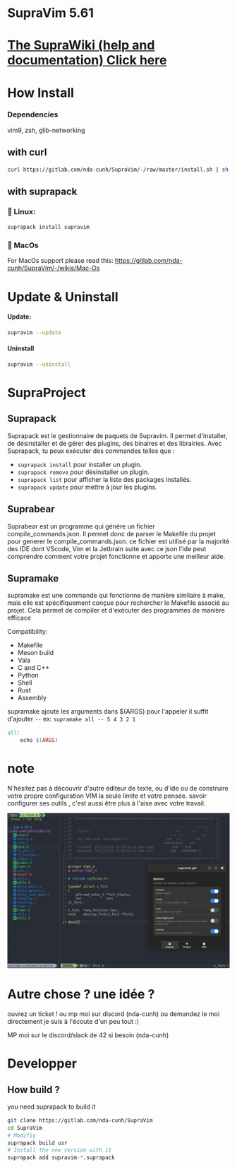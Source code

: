 # SupraVim 5.61

# [The SupraWiki (help and documentation) Click here](https://gitlab.com/nda-cunh/SupraVim/-/wikis/home)


# How Install 
### Dependencies

vim9, zsh, glib-networking

## with curl
```bash
curl https://gitlab.com/nda-cunh/SupraVim/-/raw/master/install.sh | sh
```


## with suprapack

### 🐧 Linux:
```bash
suprapack install supravim
```
### 🍎 MacOs
For MacOs support please read this: https://gitlab.com/nda-cunh/SupraVim/-/wikis/Mac-Os


# Update & Uninstall

#### Update:
```bash
supravim --update
```

#### Uninstall

```bash
supravim --uninstall
```

# SupraProject

## Suprapack

Suprapack est le gestionnaire de paquets de Supravim. Il permet d'installer, de désinstaller et de gérer des plugins, des binaires et des librairies. Avec Suprapack, tu peux exécuter des commandes telles que :

-  `suprapack install` pour installer un plugin.
-  `suprapack remove`  pour désinstaller un plugin.
-  `suprapack list`    pour afficher la liste des packages installés.
-  `suprapack update`  pour mettre à jour les plugins.

## Suprabear
Suprabear est un programme qui génère un fichier compile_commands.json. Il permet donc de parser le Makefile du projet pour generer le compile_commands.json. ce fichier est utilisé par la majorité des IDE dont VScode, Vim et la Jetbrain suite
avec ce json l'ide peut comprendre comment votre projet fonctionne et apporte une meilleur aide.

## Supramake
supramake est une commande qui fonctionne de manière similaire à make, mais elle est spécifiquement conçue pour rechercher le Makefile associé au projet. Cela permet de compiler et d'exécuter des programmes de manière efficace

Compatibility:
  - Makefile
  - Meson build
  - Vala
  - C and C++
  - Python
  - Shell
  - Rust
  - Assembly

supramake ajoute les arguments dans $(ARGS)
pour l'appeler il suffit d'ajouter `--`
ex: `supramake all -- 5 4 3 2 1`
```makefile
all:
    echo $(ARGS)
```


# note

N'hésitez pas à découvrir d'autre éditeur de texte, ou d'ide ou de construire votre propre configuration VIM la seule limite et votre pensée. savoir configurer ses outils , c'est aussi être plus à l'aise avec votre travail.

<img src="readme.png"/>

# Autre chose ? une idée ?
ouvrez un ticket ! ou mp moi sur discord (nda-cunh) ou demandez le moi directement
je suis à l'écoute d'un peu tout :)

MP moi sur le discord/slack de 42 si besoin (nda-cunh)

# Developper

## How build ?

you need suprapack to build it
```bash
git clone https://gitlab.com/nda-cunh/SupraVim
cd SupraVim
# Modifiy
suprapack build usr
# Install the new version with it
suprapack add supravim-*.suprapack
```

